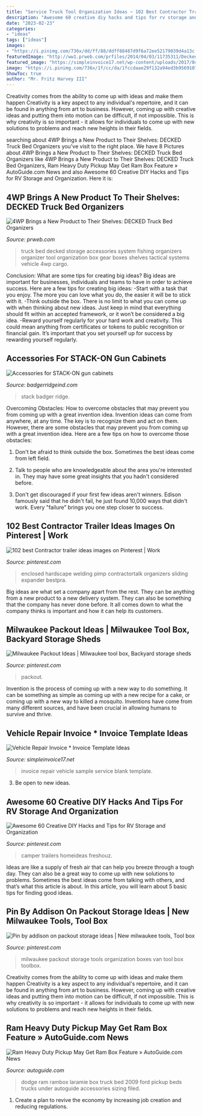 ```yaml
---
title: "Service Truck Tool Organization Ideas ~ 102 Best Contractor Trailer Ideas Images On Pinterest"
description: "Awesome 60 creative diy hacks and tips for rv storage and organization"
date: "2023-02-23"
categories:
- "ideas"
tags: ["ideas"]
images:
- "https://i.pinimg.com/736x/dd/ff/88/ddff88487d9f6a72ee52179039d4a13c.jpg"
featuredImage: "http://ww1.prweb.com/prfiles/2014/04/03/11735311/Decked_truck_accessories_bed_organizer.jpg"
featured_image: "https://simpleinvoice17.net/wp-content/uploads/2017/04/blank-car-repair-invoice-sample-cv-service-vehicle-repair-invoice.jpg"
image: "https://i.pinimg.com/736x/1f/cc/da/1fccdaae29f132a94ed3b95691076d94.jpg"
ShowToc: true
author: "Mr. Fritz Harvey III"
---
```



Creativity comes from the ability to come up with ideas and make them happen
Creativity is a key aspect to any individual's repertoire, and it can be found in anything from art to business. However, coming up with creative ideas and putting them into motion can be difficult, if not impossible. This is why creativity is so important - it allows for individuals to come up with new solutions to problems and reach new heights in their fields.

	

		
searching about 4WP Brings a New Product to Their Shelves: DECKED Truck Bed Organizers you've visit to the right place. We have 8 Pictures about 4WP Brings a New Product to Their Shelves: DECKED Truck Bed Organizers like 4WP Brings a New Product to Their Shelves: DECKED Truck Bed Organizers, Ram Heavy Duty Pickup May Get Ram Box Feature » AutoGuide.com News and also Awesome 60 Creative DIY Hacks and Tips for RV Storage and Organization. Here it is:
		
    
## 4WP Brings A New Product To Their Shelves: DECKED Truck Bed Organizers

<img loading=lazy src="http://ww1.prweb.com/prfiles/2014/04/03/11735311/Decked_truck_accessories_bed_organizer.jpg" onerror="this.onerror=null;this.src='https://tse2.mm.bing.net/th?id=OIP.2G8R4D3cKnKK2NEDaIq77QHaE8&amp;pid=15.1';" alt="4WP Brings a New Product to Their Shelves: DECKED Truck Bed Organizers">

_Source: prweb.com_

>truck bed decked storage accessories system fishing organizers organizer tool organization box gear boxes shelves tactical systems vehicle 4wp cargo. 

	

Conclusion: What are some tips for creating big ideas?
Big ideas are important for businesses, individuals and teams to have in order to achieve success. Here are a few tips for creating big ideas:
-Start with a task that you enjoy. The more you can love what you do, the easier it will be to stick with it.
-Think outside the box. There is no limit to what you can come up with when thinking about new ideas. Just keep in mind that everything should fit within an accepted framework, or it won’t be considered a big idea.
-Reward yourself regularly for your hard work and creativity. This could mean anything from certificates or tokens to public recognition or financial gain. It’s important that you set yourself up for success by rewarding yourself regularly.

    
## Accessories For STACK-ON Gun Cabinets

<img loading=lazy src="https://www.badgerridgeind.com/uploads/5/0/6/2/50623279/cabinet-done_orig.jpg" onerror="this.onerror=null;this.src='https://tse3.mm.bing.net/th?id=OIP.z6oMyIGMdT5HrIb2AF1ImAHaJ3&amp;pid=15.1';" alt="Accessories for STACK-ON gun cabinets">

_Source: badgerridgeind.com_

>stack badger ridge. 

	

Overcoming Obstacles: How to overcome obstacles that may prevent you from coming up with a great invention idea.
Invention ideas can come from anywhere, at any time. The key is to recognize them and act on them. However, there are some obstacles that may prevent you from coming up with a great invention idea. Here are a few tips on how to overcome those obstacles:
1) Don't be afraid to think outside the box. Sometimes the best ideas come from left field.

2) Talk to people who are knowledgeable about the area you're interested in. They may have some great insights that you hadn't considered before.

3) Don't get discouraged if your first few ideas aren't winners. Edison famously said that he didn't fail, he just found 10,000 ways that didn't work. Every "failure" brings you one step closer to success.

    
## 102 Best Contractor Trailer Ideas Images On Pinterest | Work

<img loading=lazy src="https://i.pinimg.com/736x/ea/67/a7/ea67a7b7aea2f13654a1e781cc6c9f6a.jpg" onerror="this.onerror=null;this.src='https://tse4.mm.bing.net/th?id=OIP.x2wt-EIbGJPVjqk-z-DwOQHaJ3&amp;pid=15.1';" alt="102 best Contractor trailer ideas images on Pinterest | Work">

_Source: pinterest.com_

>enclosed hardscape welding pimp contractortalk organizers sliding expander bestpra. 

	

Big ideas are what set a company apart from the rest. They can be anything from a new product to a new delivery system. They can also be something that the company has never done before. It all comes down to what the company thinks is important and how it can help its customers.

    
## Milwaukee Packout Ideas | Milwaukee Tool Box, Backyard Storage Sheds

<img loading=lazy src="https://i.pinimg.com/736x/dd/ff/88/ddff88487d9f6a72ee52179039d4a13c.jpg" onerror="this.onerror=null;this.src='https://tse3.mm.bing.net/th?id=OIP.tJ-k3PDGPMuZr2wCk5ihMAHaJ3&amp;pid=15.1';" alt="Milwaukee Packout Ideas | Milwaukee tool box, Backyard storage sheds">

_Source: pinterest.com_

>packout. 

	

Invention is the process of coming up with a new way to do something. It can be something as simple as coming up with a new recipe for a cake, or coming up with a new way to killed a mosquito. Inventions have come from many different sources, and have been crucial in allowing humans to survive and thrive.

    
## Vehicle Repair Invoice * Invoice Template Ideas

<img loading=lazy src="https://simpleinvoice17.net/wp-content/uploads/2017/04/blank-car-repair-invoice-sample-cv-service-vehicle-repair-invoice.jpg" onerror="this.onerror=null;this.src='https://tse1.mm.bing.net/th?id=OIP.iZRhkLjK5_V8cG-My8xxUAHaLc&amp;pid=15.1';" alt="Vehicle Repair Invoice * Invoice Template Ideas">

_Source: simpleinvoice17.net_

>invoice repair vehicle sample service blank template. 

	

3. Be open to new ideas.

    
## Awesome 60 Creative DIY Hacks And Tips For RV Storage And Organization

<img loading=lazy src="https://i.pinimg.com/736x/a0/33/9f/a0339fedb966424d7cc16a9280d101e1.jpg" onerror="this.onerror=null;this.src='https://tse1.mm.bing.net/th?id=OIP.1KgWDmi6larQuYUTiIYkmwHaJ3&amp;pid=15.1';" alt="Awesome 60 Creative DIY Hacks and Tips for RV Storage and Organization">

_Source: pinterest.com_

>camper trailers homeideas freshouz. 

	

Ideas are like a supply of fresh air that can help you breeze through a tough day. They can also be a great way to come up with new solutions to problems. Sometimes the best ideas come from talking with others, and that’s what this article is about. In this article, you will learn about 5 basic tips for finding good ideas.

    
## Pin By Addison On Packout Storage Ideas | New Milwaukee Tools, Tool Box

<img loading=lazy src="https://i.pinimg.com/736x/1f/cc/da/1fccdaae29f132a94ed3b95691076d94.jpg" onerror="this.onerror=null;this.src='https://tse3.mm.bing.net/th?id=OIP.z11gMIr_x68XSEL4RhoB4AHaJ3&amp;pid=15.1';" alt="Pin by addison on packout storage ideas | New milwaukee tools, Tool box">

_Source: pinterest.com_

>milwaukee packout storage tools organization boxes van tool box toolbox. 

	

Creativity comes from the ability to come up with ideas and make them happen
Creativity is a key aspect to any individual's repertoire, and it can be found in anything from art to business. However, coming up with creative ideas and putting them into motion can be difficult, if not impossible. This is why creativity is so important - it allows for individuals to come up with new solutions to problems and reach new heights in their fields.

    
## Ram Heavy Duty Pickup May Get Ram Box Feature » AutoGuide.com News

<img loading=lazy src="https://www.autoguide.com/auto-news/wp-content/uploads/2011/06/Ram-Box-1024x682.jpg" onerror="this.onerror=null;this.src='https://tse1.mm.bing.net/th?id=OIP.Mo9SNVKuf9nIQ024GhoHXQHaE7&amp;pid=15.1';" alt="Ram Heavy Duty Pickup May Get Ram Box Feature » AutoGuide.com News">

_Source: autoguide.com_

>dodge ram rambox laramie box truck bed 2009 ford pickup beds trucks under autoguide accessories sizing filed. 

	

1. Create a plan to revive the economy by increasing job creation and reducing regulations. 

